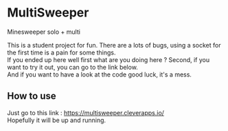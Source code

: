 # MultiSweeper
Minesweeper solo + multi

This is a student project for fun. There are a lots of bugs, using a socket for the first time is a pain for some things. <br>
If you ended up here well first what are you doing here ? Second, if you want to try it out, you can go to the link below. <br>
And if you want to have a look at the code good luck, it's a mess. <br>

## How to use

Just go to this link :
https://multisweeper.cleverapps.io/ <br>
Hopefully it will be up and running.